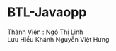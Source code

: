 # BTL-Javaopp

Thành Viên :  Ngô Thị Linh  
              Lưu Hiểu Khánh
              Nguyễn Việt Hưng 
              
